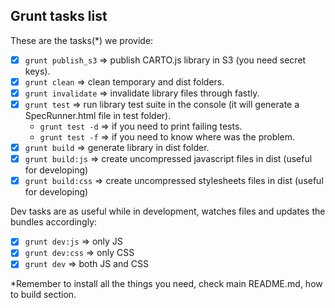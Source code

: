## Grunt tasks list

These are the tasks(\*) we provide:

- [x] ```grunt publish_s3```     => publish CARTO.js library in S3 (you need secret keys).
- [x] ```grunt clean```       => clean temporary and dist folders.
- [x] ```grunt invalidate```  => invalidate library files through fastly.
- [x] ```grunt test```        => run library test suite in the console (it will generate a SpecRunner.html file in test folder).
  - ```grunt test -d```       => if you need to print failing tests.
  - ```grunt test -f```       => if you need to know where was the problem.
- [x] ```grunt build```       => generate library in dist folder.
- [X] ```grunt build:js```    => create uncompressed javascript files in dist (useful for developing)
- [X] ```grunt build:css```   => create uncompressed stylesheets files in dist (useful for developing)

Dev tasks are as useful while in development, watches files and updates the bundles accordingly:
- [x] ```grunt dev:js```      => only JS
- [x] ```grunt dev:css```     => only CSS
- [x] ```grunt dev```         => both JS and CSS

*Remember to install all the things you need, check main README.md, how to build section.
